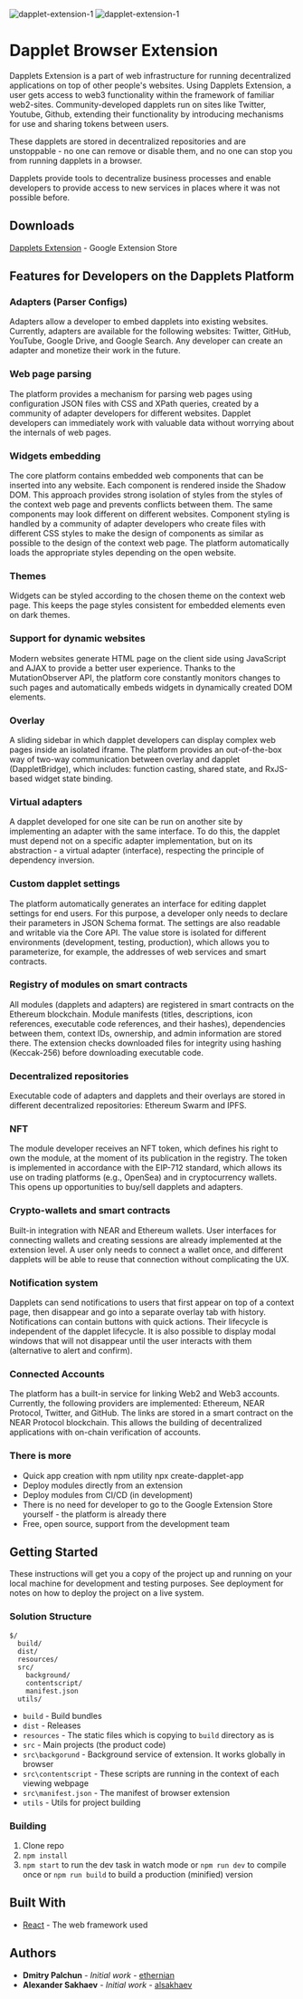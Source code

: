 ![dapplet-extension-1](https://github.com/dapplets/dapplet-extension/blob/8cef27e00f706478d73ec2507c792c4b49f2dc41/resources/icons/dapplet-extension.png#gh-dark-mode-only)
![dapplet-extension-1](https://github.com/dapplets/dapplet-extension/blob/8cef27e00f706478d73ec2507c792c4b49f2dc41/resources/icons/dapplet-extension-light.png#gh-light-mode-only)

# Dapplet Browser Extension

Dapplets Extension is a part of web infrastructure for running decentralized applications on top of other people's websites. Using Dapplets Extension, a user gets access to web3 functionality within the framework of familiar web2-sites. Community-developed dapplets run on sites like Twitter, Youtube, Github, extending their functionality by introducing mechanisms for use and sharing tokens between users.

These dapplets are stored in decentralized repositories and are unstoppable - no one can remove or disable them, and no one can stop you from running dapplets in a browser.

Dapplets provide tools to decentralize business processes and enable developers to provide access to new services in places where it was not possible before.

## Downloads

[Dapplets Extension](https://chrome.google.com/webstore/detail/dapplets/pjjnaojpjhgbhpfffnjleidmdbajagdj) - Google Extension Store

## Features for Developers on the Dapplets Platform

### Adapters (Parser Configs)

Adapters allow a developer to embed dapplets into existing websites. Currently, adapters are available for the following websites: Twitter, GitHub, YouTube, Google Drive, and Google Search. Any developer can create an adapter and monetize their work in the future.

### Web page parsing

The platform provides a mechanism for parsing web pages using configuration JSON files with CSS and XPath queries, created by a community of adapter developers for different websites. Dapplet developers can immediately work with valuable data without worrying about the internals of web pages.

### Widgets embedding

The core platform contains embedded web components that can be inserted into any website. Each component is rendered inside the Shadow DOM. This approach provides strong isolation of styles from the styles of the context web page and prevents conflicts between them. The same components may look different on different websites. Component styling is handled by a community of adapter developers who create files with different CSS styles to make the design of components as similar as possible to the design of the context web page. The platform automatically loads the appropriate styles depending on the open website.

### Themes

Widgets can be styled according to the chosen theme on the context web page. This keeps the page styles consistent for embedded elements even on dark themes.

### Support for dynamic websites

Modern websites generate HTML page on the client side using JavaScript and AJAX to provide a better user experience. Thanks to the MutationObserver API, the platform core constantly monitors changes to such pages and automatically embeds widgets in dynamically created DOM elements.

### Overlay

A sliding sidebar in which dapplet developers can display complex web pages inside an isolated iframe. The platform provides an out-of-the-box way of two-way communication between overlay and dapplet (DappletBridge), which includes: function casting, shared state, and RxJS-based widget state binding.

### Virtual adapters

A dapplet developed for one site can be run on another site by implementing an adapter with the same interface. To do this, the dapplet must depend not on a specific adapter implementation, but on its abstraction - a virtual adapter (interface), respecting the principle of dependency inversion.

### Custom dapplet settings

The platform automatically generates an interface for editing dapplet settings for end users. For this purpose, a developer only needs to declare their parameters in JSON Schema format. The settings are also readable and writable via the Core API. The value store is isolated for different environments (development, testing, production), which allows you to parameterize, for example, the addresses of web services and smart contracts.

### Registry of modules on smart contracts

All modules (dapplets and adapters) are registered in smart contracts on the Ethereum blockchain. Module manifests (titles, descriptions, icon references, executable code references, and their hashes), dependencies between them, context IDs, ownership, and admin information are stored there. The extension checks downloaded files for integrity using hashing (Keccak-256) before downloading executable code.

### Decentralized repositories

Executable code of adapters and dapplets and their overlays are stored in different decentralized repositories: Ethereum Swarm and IPFS.

### NFT

The module developer receives an NFT token, which defines his right to own the module, at the moment of its publication in the registry. The token is implemented in accordance with the EIP-712 standard, which allows its use on trading platforms (e.g., OpenSea) and in cryptocurrency wallets. This opens up opportunities to buy/sell dapplets and adapters.

### Crypto-wallets and smart contracts

Built-in integration with NEAR and Ethereum wallets. User interfaces for connecting wallets and creating sessions are already implemented at the extension level. A user only needs to connect a wallet once, and different dapplets will be able to reuse that connection without complicating the UX.

### Notification system

Dapplets can send notifications to users that first appear on top of a context page, then disappear and go into a separate overlay tab with history. Notifications can contain buttons with quick actions. Their lifecycle is independent of the dapplet lifecycle. It is also possible to display modal windows that will not disappear until the user interacts with them (alternative to alert and confirm).

### Connected Accounts

The platform has a built-in service for linking Web2 and Web3 accounts. Currently, the following providers are implemented: Ethereum, NEAR Protocol, Twitter, and GitHub. The links are stored in a smart contract on the NEAR Protocol blockchain. This allows the building of decentralized applications with on-chain verification of accounts.

### There is more

- Quick app creation with npm utility npx create-dapplet-app
- Deploy modules directly from an extension
- Deploy modules from CI/CD (in development)
- There is no need for developer to go to the Google Extension Store yourself - the platform is already there
- Free, open source, support from the development team

## Getting Started

These instructions will get you a copy of the project up and running on your local machine for development and testing purposes. See deployment for notes on how to deploy the project on a live system.

### Solution Structure

```
$/
  build/
  dist/
  resources/
  src/
    background/
    contentscript/
    manifest.json
  utils/
```

- `build` - Build bundles
- `dist` - Releases
- `resources` - The static files which is copying to `build` directory as is
- `src` - Main projects (the product code)
- `src\backgorund` - Background service of extension. It works globally in browser
- `src\contentscript` - These scripts are running in the context of each viewing webpage
- `src\manifest.json` - The manifest of browser extension
- `utils` - Utils for project building

### Building

1.  Clone repo
2.  `npm install`
3.  `npm start` to run the dev task in watch mode or `npm run dev` to compile once or `npm run build` to build a production (minified) version

## Built With

- [React](https://reactjs.org/) - The web framework used

## Authors

- **Dmitry Palchun** - _Initial work_ - [ethernian](https://github.com/ethernian)
- **Alexander Sakhaev** - _Initial work_ - [alsakhaev](https://github.com/alsakhaev)
